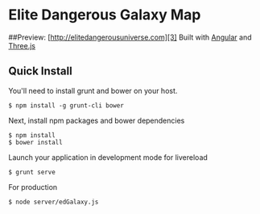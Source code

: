 # Elite Dangerous Galaxy Map
##Preview: [http://elitedangerousuniverse.com][3]
Built with [Angular][1] and [Three.js][2]

## Quick Install
You'll need to install grunt and bower on your host.

    $ npm install -g grunt-cli bower

Next, install npm packages and bower dependencies

    $ npm install
    $ bower install

Launch your application in development mode for livereload

    $ grunt serve

For production

    $ node server/edGalaxy.js

[1]: https://angularjs.org/
[2]: http://threejs.org/
[3]: http://elitedangerousuniverse.com

